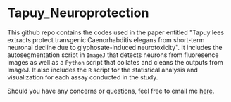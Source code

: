 # Tapuy_Neuroprotection

This github repo contains the codes used in the paper entitled "Tapuy lees extracts protect transgenic Caenorhabditis elegans from short-term neuronal decline due to glyphosate-induced neurotoxicity". It includes the autosegmentation script in `ImageJ` that detects neurons from fluoresence images as well as a `Python` script that collates and cleans the outputs from ImageJ. It also includes the `R` script for the statistical analysis and visualization for each assay conducted in the study. 

Should you have any concerns or questions, feel free to email me [here](mailto:jcbacong@up.edu.ph).
